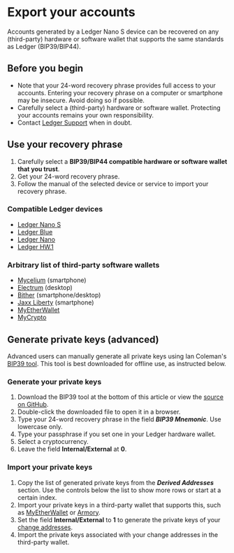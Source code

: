 # Export your accounts

  

Accounts generated by a Ledger Nano S device can be recovered on any (third-party) hardware or software wallet that supports the same standards as Ledger (BIP39/BIP44).

## Before you begin

-   Note that your 24-word recovery phrase provides full access to your accounts. Entering your recovery phrase on a computer or smartphone may be insecure. Avoid doing so if possible.
-   Carefully select a (third-party) hardware or software wallet. Protecting your accounts remains your own responsibility.
-   Contact [Ledger Support](https://support.ledgerwallet.com/hc/en-us/articles/%C2%A0https://support.ledgerwallet.com/hc/en-us/requests/new) when in doubt.

## Use your recovery phrase

1.  Carefully select a **BIP39/BIP44 compatible hardware or software wallet that you trust**.
2.  Get your 24-word recovery phrase.
3.  Follow the manual of the selected device or service to import your recovery phrase.

### Compatible Ledger devices

-   [Ledger Nano S](https://www.ledger.com/products/ledger-nano-s)
-   [Ledger Blue](https://www.ledger.com/products/ledger-blue)
-   [Ledger Nano](https://www.ledger.com/)
-   [Ledger HW.1](https://www.ledger.com/)

### Arbitrary list of third-party software wallets

-   [Mycelium](https://play.google.com/store/apps/details?id=com.mycelium.wallet) (smartphone)
-   [Electrum](https://electrum.org/#home) (desktop)
-   [Bither](https://bither.net/) (smartphone/desktop)
-   [Jaxx Liberty](https://jaxx.io/downloads.html)  (smartphone)
-   [MyEtherWallet](https://support.ledgerwallet.com/hc/en-us/articles/115005200009-How-to-use-MyEtherWallet-with-Ledger)
-   [MyCrypto](https://mycrypto.com/)

## Generate private keys (advanced)

Advanced users can manually generate all private keys using Ian Coleman's  [BIP39 tool](https://iancoleman.io/bip39/). This tool is best downloaded for offline use, as instructed below.

### Generate your private keys

1.  Download the BIP39 tool at the bottom of this article or view the  [source on GitHub](https://github.com/iancoleman/bip39).
2.  Double-click the downloaded file to open it in a browser.
3.  Type your 24-word recovery phrase in the field _**BIP39 Mnemonic**_. Use lowercase only.
4.  Type your passphrase if you set one in your Ledger hardware wallet.
5.  Select a cryptocurrency.
6.  Leave the field **Internal/External** at **0**.

### Import your private keys

1.  Copy the list of generated private keys from the _**Derived Addresses**_ section. Use the controls below the list to show more rows or start at a certain index.
2.  Import your private keys in a third-party wallet that supports this, such as [MyEtherWallet](https://myetherwallet.com/) or [Armory](https://www.bitcoinarmory.com/).
3.  Set the field **Internal/External** to **1** to generate the private keys of your [change addresses](https://en.bitcoin.it/wiki/Change).
4.  Import the private keys associated with your change addresses in the third-party wallet.